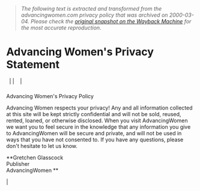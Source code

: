 > *The following text is extracted and transformed from the advancingwomen.com privacy policy that was archived on 2000-03-04. Please check the [original snapshot on the Wayback Machine](https://web.archive.org/web/20000304192912id_/http%3A//advancingwomen.com/privacy.html) for the most accurate reproduction.*

# Advancing Women's Privacy Statement

  |  |    | 

###   
Advancing Women's Privacy Policy 

Advancing Women respects your privacy! Any and all information collected at this site will be kept strictly confidential and will not be sold, reused, rented, loaned, or otherwise disclosed. When you visit AdvancingWomen we want you to feel secure in the knowledge that any information you give to AdvancingWomen will be secure and private, and will not be used in ways that you have not consented to. If you have any questions, please don't hesitate to let us know. 

**Gretchen Glasscock  
Publisher  
AdvancingWomen **

|  

